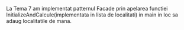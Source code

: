 
La Tema 7 am implementat patternul Facade prin apelarea functiei InitializeAndCalcule(implementata in lista de localitati) in main in loc sa adaug localitatile de mana. 
